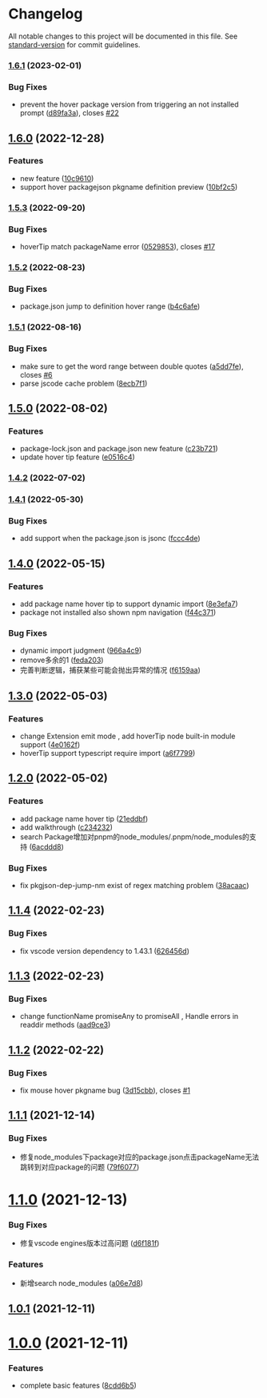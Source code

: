 # Changelog

All notable changes to this project will be documented in this file. See [standard-version](https://github.com/conventional-changelog/standard-version) for commit guidelines.

### [1.6.1](https://github.com/zyrong/vscode-node-modules/compare/v1.6.0...v1.6.1) (2023-02-01)


### Bug Fixes

* prevent the hover package version from triggering an not installed prompt ([d89fa3a](https://github.com/zyrong/vscode-node-modules/commit/d89fa3aa890a841c06f9618fd75360615e86ae5f)), closes [#22](https://github.com/zyrong/vscode-node-modules/issues/22)

## [1.6.0](https://github.com/zyrong/vscode-node-modules/compare/v1.5.3...v1.6.0) (2022-12-28)


### Features

* new feature ([10c9610](https://github.com/zyrong/vscode-node-modules/commit/10c961006848c4f36c974c44c4f3abc43716366a))
* support hover packagejson pkgname definition preview ([10bf2c5](https://github.com/zyrong/vscode-node-modules/commit/10bf2c59cd89039d3ab69b3d039d34e0f9035e50))

### [1.5.3](https://github.com/zyrong/vscode-node-modules/compare/v1.5.2...v1.5.3) (2022-09-20)


### Bug Fixes

* hoverTip match packageName error ([0529853](https://github.com/zyrong/vscode-node-modules/commit/052985396c03298a91cbe6d5b9a626cf4f3b460b)), closes [#17](https://github.com/zyrong/vscode-node-modules/issues/17)

### [1.5.2](https://github.com/zyrong/vscode-node-modules/compare/v1.5.1...v1.5.2) (2022-08-23)


### Bug Fixes

* package.json jump to definition hover range ([b4c6afe](https://github.com/zyrong/vscode-node-modules/commit/b4c6afec31ae3a60934c029d88c86c1761684253))

### [1.5.1](https://github.com/zyrong/vscode-node-modules/compare/v1.5.0...v1.5.1) (2022-08-16)


### Bug Fixes

* make sure to get the word range between double quotes ([a5dd7fe](https://github.com/zyrong/vscode-node-modules/commit/a5dd7fefbe9277603dab1e78ca197010671b1875)), closes [#6](https://github.com/zyrong/vscode-node-modules/issues/6)
* parse jscode cache problem ([8ecb7f1](https://github.com/zyrong/vscode-node-modules/commit/8ecb7f11c743d2133da28fec605322753093b68f))

## [1.5.0](https://github.com/zyrong/vscode-node-modules/compare/v1.4.2...v1.5.0) (2022-08-02)


### Features

* package-lock.json and package.json new feature ([c23b721](https://github.com/zyrong/vscode-node-modules/commit/c23b721ea16c8b113d28e5f84d95461c5b7f3746))
* update hover tip feature ([e0516c4](https://github.com/zyrong/vscode-node-modules/commit/e0516c457712ea5e38b1eeade9c16d37fb4ac8f9))

### [1.4.2](https://github.com/zyrong/vscode-node-modules/compare/v1.4.1...v1.4.2) (2022-07-02)

### [1.4.1](https://github.com/zyrong/vscode-node-modules/compare/v1.4.0...v1.4.1) (2022-05-30)


### Bug Fixes

* add support when the package.json is jsonc ([fccc4de](https://github.com/zyrong/vscode-node-modules/commit/fccc4deb45b23d7d3d27c1e9473fd9b1413dcfb4))

## [1.4.0](https://github.com/zyrong/vscode-node-modules/compare/v1.3.0...v1.4.0) (2022-05-15)


### Features

* add package name hover tip to support dynamic import ([8e3efa7](https://github.com/zyrong/vscode-node-modules/commit/8e3efa77c96c78924d2c151a290169fbb6b22a7e))
* package not installed also shown npm navigation ([f44c371](https://github.com/zyrong/vscode-node-modules/commit/f44c371ac79efd87cefc238821ac8db36aa88f20))


### Bug Fixes

* dynamic import judgment ([966a4c9](https://github.com/zyrong/vscode-node-modules/commit/966a4c9741b19888182958217f6a1e20cfcf1c32))
* remove多余的1 ([feda203](https://github.com/zyrong/vscode-node-modules/commit/feda2036d95edc850d3bf7b230d2c7c74b03f7ad))
* 完善判断逻辑，捕获某些可能会抛出异常的情况 ([f6159aa](https://github.com/zyrong/vscode-node-modules/commit/f6159aabdf763a091e0b8fce89a06133b05bb3b7))

## [1.3.0](https://github.com/zyrong/vscode-node-modules/compare/v1.2.0...v1.3.0) (2022-05-03)


### Features

* change Extension emit mode , add hoverTip node built-in module support ([4e0162f](https://github.com/zyrong/vscode-node-modules/commit/4e0162f5e440a7989d14df18dec61ba2ccfedb8f))
* hoverTip support typescript require import ([a6f7799](https://github.com/zyrong/vscode-node-modules/commit/a6f7799339427acd0a414d7cea37b102c9b2f69c))

## [1.2.0](https://github.com/zyrong/vscode-node-modules/compare/v1.1.4...v1.2.0) (2022-05-02)


### Features

* add package name hover tip ([21eddbf](https://github.com/zyrong/vscode-node-modules/commit/21eddbf5f85b02f74ad91ea1fee56fee6df4b536))
* add walkthrough ([c234232](https://github.com/zyrong/vscode-node-modules/commit/c2342324ff22c47d52bb29adfb39b752e67e139a))
* search Package增加对pnpm的node_modules/.pnpm/node_modules的支持 ([6acddd8](https://github.com/zyrong/vscode-node-modules/commit/6acddd8db53b9f105aee98841d2af4e4096e02c4))


### Bug Fixes

* fix pkgjson-dep-jump-nm exist of regex matching problem ([38acaac](https://github.com/zyrong/vscode-node-modules/commit/38acaacf1a03afbd3e3e89c0b5aaf68ac251b158))

## [1.1.4](https://github.com/zyrong/vscode-node-modules/compare/v1.1.3...v1.1.4) (2022-02-23)


### Bug Fixes

* fix vscode version dependency to 1.43.1 ([626456d](https://github.com/zyrong/vscode-node-modules/commit/626456d54da74554ec6256134afbb874c655cdec))



## [1.1.3](https://github.com/zyrong/vscode-node-modules/compare/v1.1.2...v1.1.3) (2022-02-23)


### Bug Fixes

* change functionName promiseAny to promiseAll , Handle errors in readdir methods ([aad9ce3](https://github.com/zyrong/vscode-node-modules/commit/aad9ce35fe0f212fb3ffe90f60ce448b1645eafd))



## [1.1.2](https://github.com/zyrong/vscode-node-modules/compare/v1.1.1...v1.1.2) (2022-02-22)


### Bug Fixes

* fix mouse hover pkgname bug ([3d15cbb](https://github.com/zyrong/vscode-node-modules/commit/3d15cbb9801e812d68b8fbf41c1ef6b00365daf8)), closes [#1](https://github.com/zyrong/vscode-node-modules/issues/1)



## [1.1.1](https://github.com/zyrong/vscode-node-modules/compare/v1.1.0...v1.1.1) (2021-12-14)


### Bug Fixes

* 修复node_modules下package对应的package.json点击packageName无法跳转到对应package的问题 ([79f6077](https://github.com/zyrong/vscode-node-modules/commit/79f60773014160d89e9e2dc3f80c8d4989a8eac0))



# [1.1.0](https://github.com/zyrong/vscode-node-modules/compare/v1.0.1...v1.1.0) (2021-12-13)


### Bug Fixes

* 修复vscode engines版本过高问题 ([d6f181f](https://github.com/zyrong/vscode-node-modules/commit/d6f181fd8f489b96aa2c64d2e9e2dada9ad5ae52))


### Features

* 新增search node_modules ([a06e7d8](https://github.com/zyrong/vscode-node-modules/commit/a06e7d8667de0e1fd09927c72b91cb51385b726e))



## [1.0.1](https://github.com/zyrong/vscode-node-modules/compare/v1.0.0...v1.0.1) (2021-12-11)



# [1.0.0](https://github.com/zyrong/vscode-node-modules/compare/8cdd6b5664422cba3ed8ad9668d421438190676d...v1.0.0) (2021-12-11)


### Features

* complete basic features ([8cdd6b5](https://github.com/zyrong/vscode-node-modules/commit/8cdd6b5664422cba3ed8ad9668d421438190676d))
